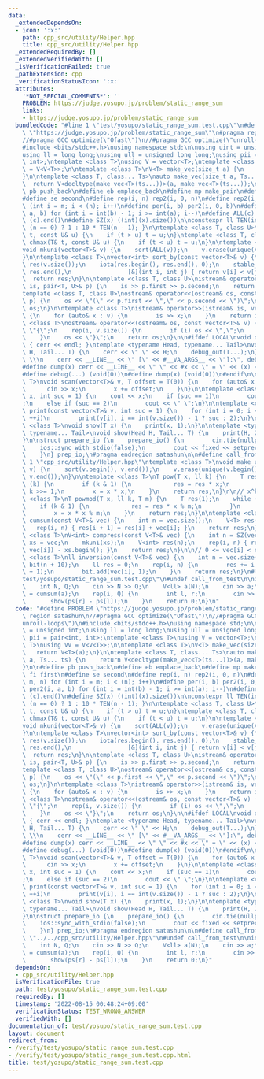 ```yaml
---
data:
  _extendedDependsOn:
  - icon: ':x:'
    path: cpp_src/utility/Helper.hpp
    title: cpp_src/utility/Helper.hpp
  _extendedRequiredBy: []
  _extendedVerifiedWith: []
  _isVerificationFailed: true
  _pathExtension: cpp
  _verificationStatusIcon: ':x:'
  attributes:
    '*NOT_SPECIAL_COMMENTS*': ''
    PROBLEM: https://judge.yosupo.jp/problem/static_range_sum
    links:
    - https://judge.yosupo.jp/problem/static_range_sum
  bundledCode: "#line 1 \"test/yosupo/static_range_sum.test.cpp\"\n#define PROBLEM\
    \ \"https://judge.yosupo.jp/problem/static_range_sum\"\n#pragma region satashun\n\
    //#pragma GCC optimize(\"Ofast\")\n//#pragma GCC optimize(\"unroll-loops\")\n\
    #include <bits/stdc++.h>\nusing namespace std;\n\nusing uint = unsigned int;\n\
    using ll = long long;\nusing ull = unsigned long long;\nusing pii = pair<int,\
    \ int>;\ntemplate <class T>\nusing V = vector<T>;\ntemplate <class T>\nusing VV\
    \ = V<V<T>>;\n\ntemplate <class T>\nV<T> make_vec(size_t a) {\n    return V<T>(a);\n\
    }\n\ntemplate <class T, class... Ts>\nauto make_vec(size_t a, Ts... ts) {\n  \
    \  return V<decltype(make_vec<T>(ts...))>(a, make_vec<T>(ts...));\n}\n\n#define\
    \ pb push_back\n#define eb emplace_back\n#define mp make_pair\n#define fi first\n\
    #define se second\n#define rep(i, n) rep2(i, 0, n)\n#define rep2(i, m, n) for\
    \ (int i = m; i < (n); i++)\n#define per(i, b) per2(i, 0, b)\n#define per2(i,\
    \ a, b) for (int i = int(b) - 1; i >= int(a); i--)\n#define ALL(c) (c).begin(),\
    \ (c).end()\n#define SZ(x) ((int)(x).size())\n\nconstexpr ll TEN(int n) { return\
    \ (n == 0) ? 1 : 10 * TEN(n - 1); }\n\ntemplate <class T, class U>\nvoid chmin(T&\
    \ t, const U& u) {\n    if (t > u) t = u;\n}\ntemplate <class T, class U>\nvoid\
    \ chmax(T& t, const U& u) {\n    if (t < u) t = u;\n}\n\ntemplate <class T>\n\
    void mkuni(vector<T>& v) {\n    sort(ALL(v));\n    v.erase(unique(ALL(v)), end(v));\n\
    }\n\ntemplate <class T>\nvector<int> sort_by(const vector<T>& v) {\n    vector<int>\
    \ res(v.size());\n    iota(res.begin(), res.end(), 0);\n    stable_sort(res.begin(),\
    \ res.end(),\n                [&](int i, int j) { return v[i] < v[j]; });\n  \
    \  return res;\n}\n\ntemplate <class T, class U>\nistream& operator>>(istream&\
    \ is, pair<T, U>& p) {\n    is >> p.first >> p.second;\n    return is;\n}\n\n\
    template <class T, class U>\nostream& operator<<(ostream& os, const pair<T, U>&\
    \ p) {\n    os << \"(\" << p.first << \",\" << p.second << \")\";\n    return\
    \ os;\n}\n\ntemplate <class T>\nistream& operator>>(istream& is, vector<T>& v)\
    \ {\n    for (auto& x : v) {\n        is >> x;\n    }\n    return is;\n}\n\ntemplate\
    \ <class T>\nostream& operator<<(ostream& os, const vector<T>& v) {\n    os <<\
    \ \"{\";\n    rep(i, v.size()) {\n        if (i) os << \",\";\n        os << v[i];\n\
    \    }\n    os << \"}\";\n    return os;\n}\n\n#ifdef LOCAL\nvoid debug_out()\
    \ { cerr << endl; }\ntemplate <typename Head, typename... Tail>\nvoid debug_out(Head\
    \ H, Tail... T) {\n    cerr << \" \" << H;\n    debug_out(T...);\n}\n#define debug(...)\
    \ \\\n    cerr << __LINE__ << \" [\" << #__VA_ARGS__ << \"]:\", debug_out(__VA_ARGS__)\n\
    #define dump(x) cerr << __LINE__ << \" \" << #x << \" = \" << (x) << endl\n#else\n\
    #define debug(...) (void(0))\n#define dump(x) (void(0))\n#endif\n\ntemplate <class\
    \ T>\nvoid scan(vector<T>& v, T offset = T(0)) {\n    for (auto& x : v) {\n  \
    \      cin >> x;\n        x += offset;\n    }\n}\n\ntemplate <class T>\nvoid print(T\
    \ x, int suc = 1) {\n    cout << x;\n    if (suc == 1)\n        cout << \"\\n\"\
    ;\n    else if (suc == 2)\n        cout << \" \";\n}\n\ntemplate <class T>\nvoid\
    \ print(const vector<T>& v, int suc = 1) {\n    for (int i = 0; i < v.size();\
    \ ++i)\n        print(v[i], i == int(v.size()) - 1 ? suc : 2);\n}\n\ntemplate\
    \ <class T>\nvoid show(T x) {\n    print(x, 1);\n}\n\ntemplate <typename Head,\
    \ typename... Tail>\nvoid show(Head H, Tail... T) {\n    print(H, 2);\n    show(T...);\n\
    }\n\nstruct prepare_io {\n    prepare_io() {\n        cin.tie(nullptr);\n    \
    \    ios::sync_with_stdio(false);\n        cout << fixed << setprecision(10);\n\
    \    }\n} prep_io;\n#pragma endregion satashun\n\n#define call_from_test\n#line\
    \ 1 \"cpp_src/utility/Helper.hpp\"\ntemplate <class T>\nvoid make_unique(vector<T>&\
    \ v) {\n    sort(v.begin(), v.end());\n    v.erase(unique(v.begin(), v.end()),\
    \ v.end());\n}\n\ntemplate <class T>\nT pow(T x, ll k) {\n    T res(1);\n    while\
    \ (k) {\n        if (k & 1) {\n            res = res * x;\n        }\n       \
    \ k >>= 1;\n        x = x * x;\n    }\n    return res;\n}\n\n// x^k mod m\ntemplate\
    \ <class T>\nT powmod(T x, ll k, T m) {\n    T res(1);\n    while (k) {\n    \
    \    if (k & 1) {\n            res = res * x % m;\n        }\n        k >>= 1;\n\
    \        x = x * x % m;\n    }\n    return res;\n}\n\ntemplate <class T>\nV<T>\
    \ cumsum(const V<T>& vec) {\n    int n = vec.size();\n    V<T> res(n + 1);\n \
    \   rep(i, n) { res[i + 1] = res[i] + vec[i]; }\n    return res;\n}\n\ntemplate\
    \ <class T>\nV<int> compress(const V<T>& vec) {\n    int n = SZ(vec);\n    auto\
    \ xs = vec;\n    mkuni(xs);\n    V<int> res(n);\n    rep(i, n) { res[i] = lower_bound(ALL(xs),\
    \ vec[i]) - xs.begin(); }\n    return res;\n}\n\n// 0 <= vec[i] < n\ntemplate\
    \ <class T>\nll inversion(const V<T>& vec) {\n    int n = vec.size();\n    BIT<int>\
    \ bit(n + 10);\n    ll res = 0;\n    rep(i, n) {\n        res += i - bit.sum(vec[i]\
    \ + 1);\n        bit.add(vec[i], 1);\n    }\n    return res;\n}\n#line 156 \"\
    test/yosupo/static_range_sum.test.cpp\"\n#undef call_from_test\n\nint main() {\n\
    \    int N, Q;\n    cin >> N >> Q;\n    V<ll> a(N);\n    cin >> a;\n    auto ps\
    \ = cumsum(a);\n    rep(i, Q) {\n        int l, r;\n        cin >> l >> r;\n \
    \       show(ps[r] - ps[l]);\n    }\n    return 0;\n}\n"
  code: "#define PROBLEM \"https://judge.yosupo.jp/problem/static_range_sum\"\n#pragma\
    \ region satashun\n//#pragma GCC optimize(\"Ofast\")\n//#pragma GCC optimize(\"\
    unroll-loops\")\n#include <bits/stdc++.h>\nusing namespace std;\n\nusing uint\
    \ = unsigned int;\nusing ll = long long;\nusing ull = unsigned long long;\nusing\
    \ pii = pair<int, int>;\ntemplate <class T>\nusing V = vector<T>;\ntemplate <class\
    \ T>\nusing VV = V<V<T>>;\n\ntemplate <class T>\nV<T> make_vec(size_t a) {\n \
    \   return V<T>(a);\n}\n\ntemplate <class T, class... Ts>\nauto make_vec(size_t\
    \ a, Ts... ts) {\n    return V<decltype(make_vec<T>(ts...))>(a, make_vec<T>(ts...));\n\
    }\n\n#define pb push_back\n#define eb emplace_back\n#define mp make_pair\n#define\
    \ fi first\n#define se second\n#define rep(i, n) rep2(i, 0, n)\n#define rep2(i,\
    \ m, n) for (int i = m; i < (n); i++)\n#define per(i, b) per2(i, 0, b)\n#define\
    \ per2(i, a, b) for (int i = int(b) - 1; i >= int(a); i--)\n#define ALL(c) (c).begin(),\
    \ (c).end()\n#define SZ(x) ((int)(x).size())\n\nconstexpr ll TEN(int n) { return\
    \ (n == 0) ? 1 : 10 * TEN(n - 1); }\n\ntemplate <class T, class U>\nvoid chmin(T&\
    \ t, const U& u) {\n    if (t > u) t = u;\n}\ntemplate <class T, class U>\nvoid\
    \ chmax(T& t, const U& u) {\n    if (t < u) t = u;\n}\n\ntemplate <class T>\n\
    void mkuni(vector<T>& v) {\n    sort(ALL(v));\n    v.erase(unique(ALL(v)), end(v));\n\
    }\n\ntemplate <class T>\nvector<int> sort_by(const vector<T>& v) {\n    vector<int>\
    \ res(v.size());\n    iota(res.begin(), res.end(), 0);\n    stable_sort(res.begin(),\
    \ res.end(),\n                [&](int i, int j) { return v[i] < v[j]; });\n  \
    \  return res;\n}\n\ntemplate <class T, class U>\nistream& operator>>(istream&\
    \ is, pair<T, U>& p) {\n    is >> p.first >> p.second;\n    return is;\n}\n\n\
    template <class T, class U>\nostream& operator<<(ostream& os, const pair<T, U>&\
    \ p) {\n    os << \"(\" << p.first << \",\" << p.second << \")\";\n    return\
    \ os;\n}\n\ntemplate <class T>\nistream& operator>>(istream& is, vector<T>& v)\
    \ {\n    for (auto& x : v) {\n        is >> x;\n    }\n    return is;\n}\n\ntemplate\
    \ <class T>\nostream& operator<<(ostream& os, const vector<T>& v) {\n    os <<\
    \ \"{\";\n    rep(i, v.size()) {\n        if (i) os << \",\";\n        os << v[i];\n\
    \    }\n    os << \"}\";\n    return os;\n}\n\n#ifdef LOCAL\nvoid debug_out()\
    \ { cerr << endl; }\ntemplate <typename Head, typename... Tail>\nvoid debug_out(Head\
    \ H, Tail... T) {\n    cerr << \" \" << H;\n    debug_out(T...);\n}\n#define debug(...)\
    \ \\\n    cerr << __LINE__ << \" [\" << #__VA_ARGS__ << \"]:\", debug_out(__VA_ARGS__)\n\
    #define dump(x) cerr << __LINE__ << \" \" << #x << \" = \" << (x) << endl\n#else\n\
    #define debug(...) (void(0))\n#define dump(x) (void(0))\n#endif\n\ntemplate <class\
    \ T>\nvoid scan(vector<T>& v, T offset = T(0)) {\n    for (auto& x : v) {\n  \
    \      cin >> x;\n        x += offset;\n    }\n}\n\ntemplate <class T>\nvoid print(T\
    \ x, int suc = 1) {\n    cout << x;\n    if (suc == 1)\n        cout << \"\\n\"\
    ;\n    else if (suc == 2)\n        cout << \" \";\n}\n\ntemplate <class T>\nvoid\
    \ print(const vector<T>& v, int suc = 1) {\n    for (int i = 0; i < v.size();\
    \ ++i)\n        print(v[i], i == int(v.size()) - 1 ? suc : 2);\n}\n\ntemplate\
    \ <class T>\nvoid show(T x) {\n    print(x, 1);\n}\n\ntemplate <typename Head,\
    \ typename... Tail>\nvoid show(Head H, Tail... T) {\n    print(H, 2);\n    show(T...);\n\
    }\n\nstruct prepare_io {\n    prepare_io() {\n        cin.tie(nullptr);\n    \
    \    ios::sync_with_stdio(false);\n        cout << fixed << setprecision(10);\n\
    \    }\n} prep_io;\n#pragma endregion satashun\n\n#define call_from_test\n#include\
    \ \"../../cpp_src/utility/Helper.hpp\"\n#undef call_from_test\n\nint main() {\n\
    \    int N, Q;\n    cin >> N >> Q;\n    V<ll> a(N);\n    cin >> a;\n    auto ps\
    \ = cumsum(a);\n    rep(i, Q) {\n        int l, r;\n        cin >> l >> r;\n \
    \       show(ps[r] - ps[l]);\n    }\n    return 0;\n}"
  dependsOn:
  - cpp_src/utility/Helper.hpp
  isVerificationFile: true
  path: test/yosupo/static_range_sum.test.cpp
  requiredBy: []
  timestamp: '2022-08-15 00:48:24+09:00'
  verificationStatus: TEST_WRONG_ANSWER
  verifiedWith: []
documentation_of: test/yosupo/static_range_sum.test.cpp
layout: document
redirect_from:
- /verify/test/yosupo/static_range_sum.test.cpp
- /verify/test/yosupo/static_range_sum.test.cpp.html
title: test/yosupo/static_range_sum.test.cpp
---
```

